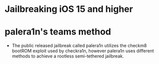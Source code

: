 # Jailbreaking iOS 15 and higher

# palera1n's teams method
- The public released jailbreak called palera1n utilizes the checkm8 bootROM exploit used by checkra1n, however palera1n uses different methods to achieve a rootless semi-tethered jailbreak.
